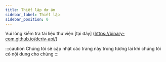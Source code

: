 ```yaml
---
title: Thiết lập dự án
sidebar_label: Thiết lập
sidebar_position: 0
---
```


Vui lòng kiểm tra tài liệu thư viện [tại đây] (https://binary-com.github.io/deriv-api/)

:::caution
Chúng tôi sẽ cập nhật các trang này trong tương lai khi chúng tôi có nội dung cho chúng
:::
